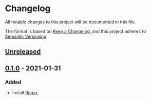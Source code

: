 # Changelog

All notable changes to this project will be documented in this file.

The format is based on [Keep a Changelog](https://keepachangelog.com/en/1.0.0/),
and this project adheres to [Semantic Versioning](https://semver.org/spec/v2.0.0.html).

## [Unreleased]

## [0.1.0] - 2021-01-31

### Added

- Install [Remix](remix.run/)

[unreleased]: https://github.com/pherval/blog/compare/v0.1.0...HEAD
[0.1.0]: https://github.com/pherval/blog/releases/tag/v0.1.0
